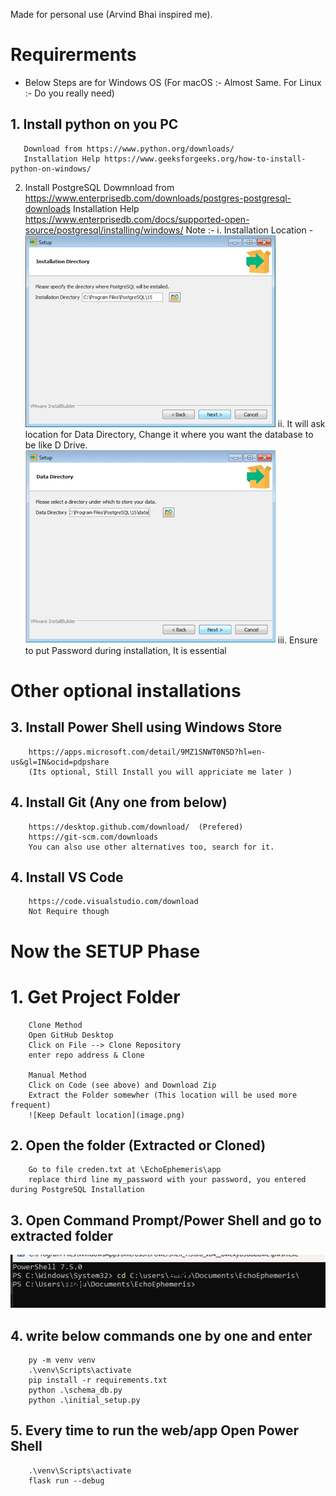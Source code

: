 Made for personal use (Arvind Bhai inspired me).

<!--  -->
# Requirerments
* Below Steps are for Windows OS (For macOS :- Almost Same. For Linux :- Do you really need)
## 1. Install python on you PC 
       Download from https://www.python.org/downloads/
       Installation Help https://www.geeksforgeeks.org/how-to-install-python-on-windows/
 2. Install PostgreSQL
        Dowmnload from https://www.enterprisedb.com/downloads/postgres-postgresql-downloads
        Installation Help
        https://www.enterprisedb.com/docs/supported-open-source/postgresql/installing/windows/
        Note :- i. Installation Location -  
                ![Keep Default location](image-2.png)
                ii. It will ask location for Data Directory, Change it where you want the database to be like D Drive.
                ![Data Directory Location](image-1.png)
                iii. Ensure to put Password during installation, It is essential
                
# Other optional installations

## 3. Install Power Shell using Windows Store 
        https://apps.microsoft.com/detail/9MZ1SNWT0N5D?hl=en-us&gl=IN&ocid=pdpshare
        (Its optional, Still Install you will appriciate me later )
## 4. Install Git (Any one from below) 
        https://desktop.github.com/download/  (Prefered)
        https://git-scm.com/downloads
        You can also use other alternatives too, search for it.
## 4. Install VS Code 
        https://code.visualstudio.com/download
        Not Require though
<!--  -->
# Now the SETUP Phase

# 1. Get Project Folder
        Clone Method
        Open GitHub Desktop
        Click on File --> Clone Repository
        enter repo address & Clone

        Manual Method
        Click on Code (see above) and Download Zip
        Extract the Folder somewher (This location will be used more frequent)
        ![Keep Default location](image.png)


## 2. Open the folder (Extracted or Cloned)
        Go to file creden.txt at \EchoEphemeris\app
        replace third line my_password with your password, you entered during PostgreSQL Installation
## 3. Open Command Prompt/Power Shell and go to extracted folder
 ![alt text](image-3.png)
## 4. write below commands one by one and enter
        py -m venv venv
        .\venv\Scripts\activate
        pip install -r requirements.txt
        python .\schema_db.py  
        python .\initial_setup.py   

## 5. Every time to run the web/app Open Power Shell
        .\venv\Scripts\activate
        flask run --debug




